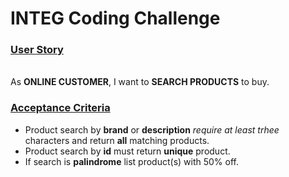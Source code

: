 # INTEG Coding Challenge

### <ins>**User Story**</ins>

\
As **ONLINE CUSTOMER**, I want to **SEARCH PRODUCTS** to buy.

### <ins>**Acceptance Criteria**</ins>

- Product search by **brand** or **description** _require at least trhee_ characters and return **all** matching products.
- Product search by **id** must return **unique** product.
- If search is **palindrome** list product(s) with 50% off.
